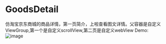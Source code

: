 # GoodsDetail
仿淘宝京东商城的商品详情，第一页简介，上啦查看图文详情。父容器是自定义ViewGroup,第一个是自定义scrollView,第二页是自定义webView
Demo:
![image](https://github.com/chunyan1989/GoodsDetail/blob/master/introduce/good_detail.gif)  
